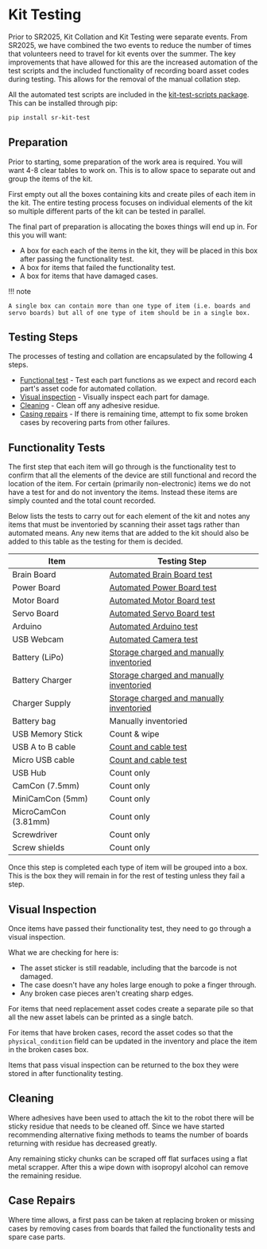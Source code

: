 # Kit Testing

Prior to SR2025, Kit Collation and Kit Testing were separate events.
From SR2025, we have combined the two events to reduce the number of times that volunteers need to travel for kit events over the summer.
The key improvements that have allowed for this are the increased automation of the test scripts and the included functionality of recording board asset codes during testing.
This allows for the removal of the manual collation step.

All the automated test scripts are included in the [kit-test-scripts package](https://github.com/srobo/kit-test-scripts).
This can be installed through pip:

```bash
pip install sr-kit-test
```

## Preparation

Prior to starting, some preparation of the work area is required.
You will want 4-8 clear tables to work on.
This is to allow space to separate out and group the items of the kit.

First empty out all the boxes containing kits and create piles of each item in the kit.
The entire testing process focuses on individual elements of the kit so multiple different parts of the kit can be tested in parallel.

The final part of preparation is allocating the boxes things will end up in.
For this you will want:

- A box for each each of the items in the kit, they will be placed in this box after passing the functionality test.
- A box for items that failed the functionality test.
- A box for items that have damaged cases.

!!! note

    A single box can contain more than one type of item (i.e. boards and servo boards) but all of one type of item should be in a single box.

## Testing Steps

The processes of testing and collation are encapsulated by the following 4 steps.

- [Functional test](#functionality-tests) - Test each part functions as we expect and record each part's asset code for automated collation.
- [Visual inspection](#visual-inspection) - Visually inspect each part for damage.
- [Cleaning](#cleaning) - Clean off any adhesive residue.
- [Casing repairs](#case-repairs) - If there is remaining time, attempt to fix some broken cases by recovering parts from other failures.

## Functionality Tests

The first step that each item will go through is the functionality test to confirm that all the elements of the device are still functional and record the location of the item.
For certain (primarily non-electronic) items we do not have a test for and do not inventory the items.
Instead these items are simply counted and the total count recorded.

Below lists the tests to carry out for each element of the kit and notes any items that must be inventoried by scanning their asset tags rather than automated means.
Any new items that are added to the kit should also be added to this table as the testing for them is decided.

Item | Testing Step
--- | ---
Brain Board | [Automated Brain Board test](./test-procedures.md#brain-board)
Power Board | [Automated Power Board test](./test-procedures.md#power-board)
Motor Board | [Automated Motor Board test](./test-procedures.md#motor-board)
Servo Board | [Automated Servo Board test](./test-procedures.md#servo-board)
Arduino | [Automated Arduino test](./test-procedures.md#arduino)
USB Webcam | [Automated Camera test](./test-procedures.md#camera)
Battery (LiPo) | [Storage charged and manually inventoried](./test-procedures.md#batteries-and-chargers)
Battery Charger | [Storage charged and manually inventoried](./test-procedures.md#batteries-and-chargers)
Charger Supply | [Storage charged and manually inventoried](./test-procedures.md#batteries-and-chargers)
Battery bag | Manually inventoried
USB Memory Stick | Count & wipe
USB A to B cable | [Count and cable test](./test-procedures.md#usb-cable-testing)
Micro USB cable | [Count and cable test](./test-procedures.md#usb-cable-testing)
USB Hub | Count only
CamCon (7.5mm) | Count only
MiniCamCon (5mm) | Count only
MicroCamCon (3.81mm) | Count only
Screwdriver | Count only
Screw shields | Count only

Once this step is completed each type of item will be grouped into a box.
This is the box they will remain in for the rest of testing unless they fail a step.

## Visual Inspection

Once items have passed their functionality test, they need to go through a visual inspection.

What we are checking for here is:

- The asset sticker is still readable, including that the barcode is not damaged.
- The case doesn't have any holes large enough to poke a finger through.
- Any broken case pieces aren't creating sharp edges.

For items that need replacement asset codes create a separate pile so that all the new asset labels can be printed as a single batch.

For items that have broken cases, record the asset codes so that the `physical_condition` field can be updated in the inventory and place the item in the broken cases box.

Items that pass visual inspection can be returned to the box they were stored in after functionality testing.

## Cleaning

Where adhesives have been used to attach the kit to the robot there will be sticky residue that needs to be cleaned off.
Since we have started recommending alternative fixing methods to teams the number of boards returning with residue has decreased greatly.

Any remaining sticky chunks can be scraped off flat surfaces using a flat metal scrapper.
After this a wipe down with isopropyl alcohol can remove the remaining residue.

## Case Repairs

Where time allows, a first pass can be taken at replacing broken or missing cases by removing cases from boards that failed the functionality tests and spare case parts.
